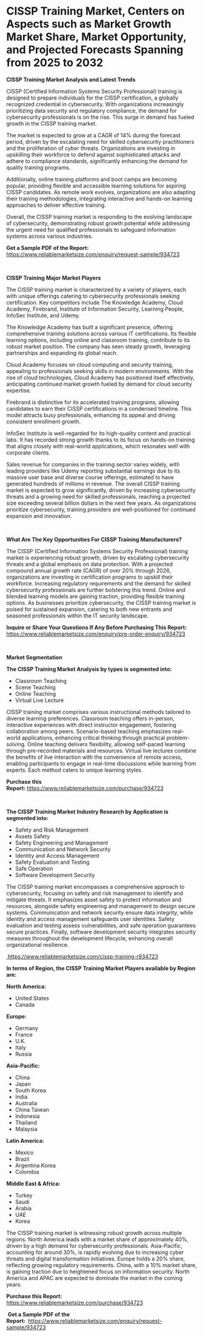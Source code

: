 <p><h1>CISSP Training Market, Centers on Aspects such as Market Growth Market Share, Market Opportunity, and Projected Forecasts Spanning from 2025 to 2032</h1></p><p><strong>CISSP Training Market Analysis and Latest Trends</strong></p>
<p><p>CISSP (Certified Information Systems Security Professional) training is designed to prepare individuals for the CISSP certification, a globally recognized credential in cybersecurity. With organizations increasingly prioritizing data security and regulatory compliance, the demand for cybersecurity professionals is on the rise. This surge in demand has fueled growth in the CISSP training market.</p><p>The market is expected to grow at a CAGR of 14% during the forecast period, driven by the escalating need for skilled cybersecurity practitioners and the proliferation of cyber threats. Organizations are investing in upskilling their workforce to defend against sophisticated attacks and adhere to compliance standards, significantly enhancing the demand for quality training programs.</p><p>Additionally, online training platforms and boot camps are becoming popular, providing flexible and accessible learning solutions for aspiring CISSP candidates. As remote work evolves, organizations are also adapting their training methodologies, integrating interactive and hands-on learning approaches to deliver effective training.</p><p>Overall, the CISSP training market is responding to the evolving landscape of cybersecurity, demonstrating robust growth potential while addressing the urgent need for qualified professionals to safeguard information systems across various industries.</p></p>
<p><strong>Get a Sample PDF of the Report:&nbsp;</strong> <a href="https://www.reliablemarketsize.com/enquiry/request-sample/934723?utm_campaign=2625&utm_medium=2&utm_source=Github&utm_content=ia&utm_term=18042025&utm_id=cissp-training">https://www.reliablemarketsize.com/enquiry/request-sample/934723</a></p>
<p>&nbsp;</p>
<p><strong>CISSP Training Major Market Players</strong></p>
<p><p>The CISSP training market is characterized by a variety of players, each with unique offerings catering to cybersecurity professionals seeking certification. Key competitors include The Knowledge Academy, Cloud Academy, Firebrand, Institute of Information Security, Learning People, InfoSec Institute, and Udemy. </p><p>The Knowledge Academy has built a significant presence, offering comprehensive training solutions across various IT certifications. Its flexible learning options, including online and classroom training, contribute to its robust market position. The company has seen steady growth, leveraging partnerships and expanding its global reach.</p><p>Cloud Academy focuses on cloud computing and security training, appealing to professionals seeking skills in modern environments. With the rise of cloud technologies, Cloud Academy has positioned itself effectively, anticipating continued market growth fueled by demand for cloud security expertise.</p><p>Firebrand is distinctive for its accelerated training programs, allowing candidates to earn their CISSP certifications in a condensed timeline. This model attracts busy professionals, enhancing its appeal and driving consistent enrollment growth. </p><p>InfoSec Institute is well-regarded for its high-quality content and practical labs. It has recorded strong growth thanks to its focus on hands-on training that aligns closely with real-world applications, which resonates well with corporate clients.</p><p>Sales revenue for companies in the training sector varies widely, with leading providers like Udemy reporting substantial earnings due to its massive user base and diverse course offerings, estimated to have generated hundreds of millions in revenue. The overall CISSP training market is expected to grow significantly, driven by increasing cybersecurity threats and a growing need for skilled professionals, reaching a projected size exceeding several billion dollars in the next few years. As organizations prioritize cybersecurity, training providers are well-positioned for continued expansion and innovation.</p></p>
<p>&nbsp;</p>
<p><strong>What Are The Key Opportunities For CISSP Training Manufacturers?</strong></p>
<p><p>The CISSP (Certified Information Systems Security Professional) training market is experiencing robust growth, driven by escalating cybersecurity threats and a global emphasis on data protection. With a projected compound annual growth rate (CAGR) of over 20% through 2026, organizations are investing in certification programs to upskill their workforce. Increasing regulatory requirements and the demand for skilled cybersecurity professionals are further bolstering this trend. Online and blended learning models are gaining traction, providing flexible training options. As businesses prioritize cybersecurity, the CISSP training market is poised for sustained expansion, catering to both new entrants and seasoned professionals within the IT security landscape.</p></p>
<p><strong>Inquire or Share Your Questions If Any Before Purchasing This Report:</strong> <a href="https://www.reliablemarketsize.com/enquiry/pre-order-enquiry/934723?utm_campaign=2625&utm_medium=2&utm_source=Github&utm_content=ia&utm_term=18042025&utm_id=cissp-training">https://www.reliablemarketsize.com/enquiry/pre-order-enquiry/934723</a></p>
<p>&nbsp;</p>
<p><strong>Market Segmentation</strong></p>
<p><strong>The CISSP Training Market Analysis by types is segmented into:</strong></p>
<p><ul><li>Classroom Teaching</li><li>Scene Teaching</li><li>Online Teaching</li><li>Virtual Live Lecture</li></ul></p>
<p><p>CISSP training market comprises various instructional methods tailored to diverse learning preferences. Classroom teaching offers in-person, interactive experiences with direct instructor engagement, fostering collaboration among peers. Scenario-based teaching emphasizes real-world applications, enhancing critical thinking through practical problem-solving. Online teaching delivers flexibility, allowing self-paced learning through pre-recorded materials and resources. Virtual live lectures combine the benefits of live interaction with the convenience of remote access, enabling participants to engage in real-time discussions while learning from experts. Each method caters to unique learning styles.</p></p>
<p><strong>Purchase this Report:&nbsp;</strong><a href="https://www.reliablemarketsize.com/purchase/934723?utm_campaign=2625&utm_medium=2&utm_source=Github&utm_content=ia&utm_term=18042025&utm_id=cissp-training">https://www.reliablemarketsize.com/purchase/934723</a></p>
<p>&nbsp;</p>
<p><strong>The CISSP Training Market Industry Research by Application is segmented into:</strong></p>
<p><ul><li>Safety and Risk Management</li><li>Assets Safety</li><li>Safety Engineering and Management</li><li>Communication and Network Security</li><li>Identity and Access Management</li><li>Safety Evaluation and Testing</li><li>Safe Operation</li><li>Software Development Security</li></ul></p>
<p><p>The CISSP training market encompasses a comprehensive approach to cybersecurity, focusing on safety and risk management to identify and mitigate threats. It emphasizes asset safety to protect information and resources, alongside safety engineering and management to design secure systems. Communication and network security ensure data integrity, while identity and access management safeguards user identities. Safety evaluation and testing assess vulnerabilities, and safe operation guarantees secure practices. Finally, software development security integrates security measures throughout the development lifecycle, enhancing overall organizational resilience.</p></p>
<p><a href="https://www.reliablemarketsize.com/cissp-training-r934723?utm_campaign=2625&utm_medium=2&utm_source=Github&utm_content=ia&utm_term=18042025&utm_id=cissp-training">&nbsp;https://www.reliablemarketsize.com/cissp-training-r934723</a></p>
<p><strong>In terms of Region, the CISSP Training Market Players available by Region are:</strong></p>
<p>
    <p> <strong> North America: </strong>
        <ul>
            <li>United States</li>
            <li>Canada</li>
        </ul>
        </p> 
    <p> <strong> Europe: </strong>
        <ul>
            <li>Germany</li>
            <li>France</li>
            <li>U.K.</li>
            <li>Italy</li>
            <li>Russia</li>
        </ul>
        </p> 
    <p> <strong> Asia-Pacific: </strong>
        <ul>
            <li>China</li>
            <li>Japan</li>
            <li>South Korea</li>
            <li>India</li>
            <li>Australia</li>
            <li>China Taiwan</li>
            <li>Indonesia</li>
            <li>Thailand</li>
            <li>Malaysia</li>
        </ul>
        </p> 
    <p> <strong> Latin America: </strong>
        <ul>
            <li>Mexico</li>
            <li>Brazil</li>
            <li>Argentina Korea</li>
            <li>Colombia</li>
        </ul>
        </p> 
    <p> <strong> Middle East & Africa: </strong>
        <ul>
            <li>Turkey</li>
            <li>Saudi</li>
            <li>Arabia</li>
            <li>UAE</li>
            <li>Korea</li>
        </ul>
    </p>
    </p>
<p><p>The CISSP training market is witnessing robust growth across multiple regions. North America leads with a market share of approximately 40%, driven by a high demand for cybersecurity professionals. Asia-Pacific, accounting for around 30%, is rapidly evolving due to increasing cyber threats and digital transformation initiatives. Europe holds a 20% share, reflecting growing regulatory requirements. China, with a 10% market share, is gaining traction due to heightened focus on information security. North America and APAC are expected to dominate the market in the coming years.</p></p>
<p><strong>Purchase this Report: </strong><a href="https://www.reliablemarketsize.com/purchase/934723?utm_campaign=2625&utm_medium=2&utm_source=Github&utm_content=ia&utm_term=18042025&utm_id=cissp-training">https://www.reliablemarketsize.com/purchase/934723</a></p>
<p>&nbsp;<strong>Get a Sample PDF of the Report:&nbsp;&nbsp;</strong><a href="https://www.reliablemarketsize.com/enquiry/request-sample/934723?utm_campaign=2625&utm_medium=2&utm_source=Github&utm_content=ia&utm_term=18042025&utm_id=cissp-training">https://www.reliablemarketsize.com/enquiry/request-sample/934723</a></p>
<p><strong></strong></p>
<p><p></p><p></p><p></p></p>